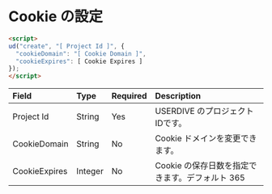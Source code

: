 # Cookie の設定

```html
<script>
ud("create", "[ Project Id ]", {
  "cookieDomain": "[ Cookie Domain ]",
  "cookieExpires": [ Cookie Expires ]
});
</script>
```

| Field         | Type    | Required | Description                                     |
|:--------------|:--------|:---------|:------------------------------------------------|
| Project Id    | String  | Yes      | USERDIVE のプロジェクトIDです。                 |
| CookieDomain  | String  | No       | Cookie ドメインを変更できます。                 |
| CookieExpires | Integer | No       | Cookie の保存日数を指定できます。デフォルト 365 |

